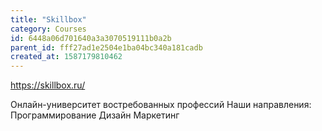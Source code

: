```yaml
---
title: "Skillbox"
category: Courses
id: 6448a06d701640a3a3070519111b0a2b
parent_id: fff27ad1e2504e1ba04bc340a181cadb
created_at: 1587179810462
---
```


https://skillbox.ru/


Онлайн-университет востребованных профессий
Наши направления:
    Программирование
    Дизайн
    Маркетинг

    